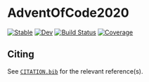 # AdventOfCode2020

[![Stable](https://img.shields.io/badge/docs-stable-blue.svg)](https://binnisb.github.io/AdventOfCode2020.jl/stable)
[![Dev](https://img.shields.io/badge/docs-dev-blue.svg)](https://binnisb.github.io/AdventOfCode2020.jl/dev)
[![Build Status](https://github.com/binnisb/AdventOfCode2020.jl/workflows/CI/badge.svg)](https://github.com/binnisb/AdventOfCode2020.jl/actions)
[![Coverage](https://codecov.io/gh/binnisb/AdventOfCode2020.jl/branch/master/graph/badge.svg)](https://codecov.io/gh/binnisb/AdventOfCode2020.jl)

## Citing

See [`CITATION.bib`](CITATION.bib) for the relevant reference(s).

